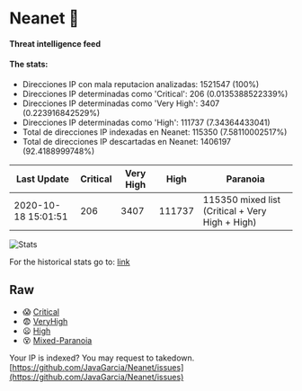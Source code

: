 # Neanet :hocho:
#### Threat intelligence feed
#### The stats:

- Direcciones IP con mala reputacion analizadas: 1521547 (100%)
- Direcciones IP determinadas como 'Critical':  206 (0.0135388522339%)
- Direcciones IP determinadas como 'Very High':  3407 (0.223916842529%)
- Direcciones IP determinadas como 'High':  111737 (7.34364433041)
- Total de direcciones IP indexadas en Neanet:  115350 (7.58110002517%)
- Total de direcciones IP descartadas en Neanet:  1406197 (92.4188999748%)

| Last Update | Critical | Very High | High | Paranoia |
| --- | --- | --- | --- | --- |
| 2020-10-18 15:01:51 | 206 | 3407 | 111737 | 115350 mixed list (Critical + Very High + High)|

![Stats](https://docs.google.com/spreadsheets/d/e/2PACX-1vSnaNMIXVabIpDJjufMlzH7poXnshF3mgd8Is1g9ytUEzVsP5my4Trn8f-xkoLLQ38xpL3HtmUexLo6/pubchart?oid=501124687&format=image)

For the historical stats go to: [link](/stats.csv)
## Raw
- :scream: [Critical](https://raw.githubusercontent.com/JavaGarcia/Neanet/master/blacklists/neanet_critical.txt)
- :fearful: [VeryHigh](https://raw.githubusercontent.com/JavaGarcia/Neanet/master/blacklists/neanet_veryHigh.txtt)
- :frowning: [High](https://raw.githubusercontent.com/JavaGarcia/Neanet/master/blacklists/neanet_high.txt)
- :dizzy_face: [Mixed-Paranoia](https://raw.githubusercontent.com/JavaGarcia/Neanet/master/blacklists/neanet_all.txt)


Your IP is indexed? You may request to takedown. [https://github.com/JavaGarcia/Neanet/issues](https://github.com/JavaGarcia/Neanet/issues)


























































































































































































































































































































































































































































































































































































































































































































































































































































































































































































































































































































































































































































































































































































































































































































































